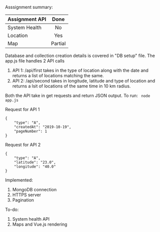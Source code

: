 Asssignment summary:

| Assignment API        | Done          |
| -------------         |:-------------:|
| System Health         | No            |
| Location              | Yes           |
| Map                   | Partial       |

Database and collection creation details is covered in "DB setup" file.
The app.js file handles 2 API calls
1. API 1: /api/first
    takes in the type of location along with the date and returns a list of locations matching the same.
2. API 2: /api/second
    takes in longitude, latitude and type of location and returns a lsit of locations of the same time in 10 km radius.
    
Both the API take in get requests and return JSON output.
To run: ``` node app.js```

Request for API 1
```
{
    "type": "A",
    "createdAt": "2019-10-19",
    "pageNumber": 1
}
```
Request for API 2
```
{
    "type": "A",
    "latitude": "23.0",
    "longitude": "40.0"
}
```
Implemented: 
1. MongoDB connection
2. HTTPS server
3. Pagination

To-do:
1. System health API
2. Maps and Vue.js rendering
